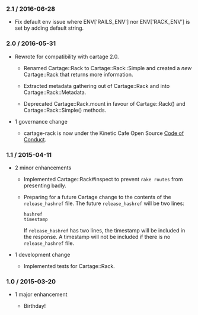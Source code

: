 ### 2.1 / 2016-06-28

*   Fix default env issue where ENV['RAILS_ENV'] nor ENV['RACK_ENV'] is set
    by adding default string.

### 2.0 / 2016-05-31

*   Rewrote for compatibility with cartage 2.0.

    *   Renamed Cartage::Rack to Cartage::Rack::Simple and created a *new*
        Cartage::Rack that returns more information.

    *   Extracted metadata gathering out of Cartage::Rack and into
        Cartage::Rack::Metadata.

    *   Deprecated Cartage::Rack.mount in favour of Cartage::Rack() and
        Cartage::Rack::Simple() methods.

*   1 governance change

    *   cartage-rack is now under the Kinetic Cafe Open Source [Code of
        Conduct][kccoc].

### 1.1 / 2015-04-11

*   2 minor enhancements

    *   Implemented Cartage::Rack#inspect to prevent `rake routes` from
        presenting badly.

    *   Preparing for a future Cartage change to the contents of the
        `release_hashref` file. The future `release_hashref` will be two lines:

            hashref
            timestamp

        If `release_hashref` has two lines, the timestamp will be included in
        the response. A timestamp will not be included if there is no
        `release_hashref` file.

*   1 development change

    *   Implemented tests for Cartage::Rack.

### 1.0 / 2015-03-20

*   1 major enhancement

    *   Birthday!

[kccoc]: https://github.com/KineticCafe/code-of-conduct

